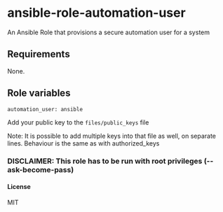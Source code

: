 # ansible-role-automation-user

An Ansible Role that provisions a secure automation user for a system

## Requirements

None.

## Role variables
`automation_user: ansible`

Add your public key to the `files/public_keys` file

Note: It is possible to add multiple keys into that file as well, on separate lines.
Behaviour is the same as with authorized_keys

### DISCLAIMER: This role has to be run with root privileges (--ask-become-pass)

#### License
MIT
